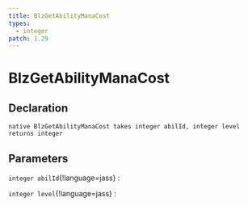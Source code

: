 ```yaml
---
title: BlzGetAbilityManaCost
types:
  - integer
patch: 1.29
---
```


# BlzGetAbilityManaCost

## Declaration

```jass
native BlzGetAbilityManaCost takes integer abilId, integer level returns integer
```

## Parameters
`integer abilId`{!language=jass}
: 

`integer level`{!language=jass}
: 
